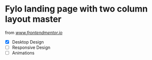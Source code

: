 # Fylo landing page with two column layout master

from *www.frontendmentor.io*

- [x] Desktop Design
- [ ] Responsive Design
- [ ] Animations
